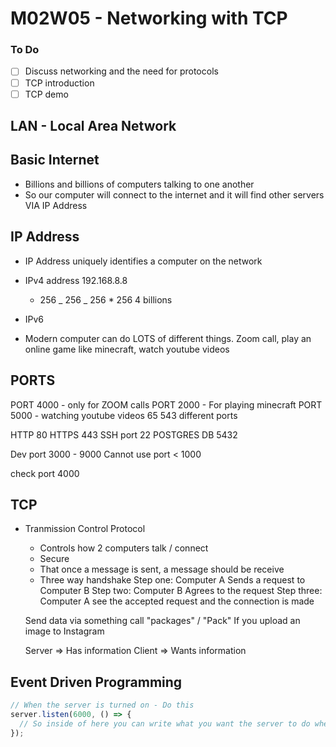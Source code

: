 # M02W05 - Networking with TCP

### To Do

- [ ] Discuss networking and the need for protocols
- [ ] TCP introduction
- [ ] TCP demo

## LAN - Local Area Network

## Basic Internet

- Billions and billions of computers talking to one another
- So our computer will connect to the internet and it will find other servers VIA IP Address

## IP Address

- IP Address uniquely identifies a computer on the network
- IPv4 address 192.168.8.8
  - 256 _ 256 _ 256 \* 256
    4 billions
- IPv6

- Modern computer can do LOTS of different things. Zoom call, play an online game like minecraft, watch youtube videos

## PORTS

PORT 4000 - only for ZOOM calls
PORT 2000 - For playing minecraft
PORT 5000 - watching youtube videos
65 543 different ports

HTTP 80
HTTPS 443
SSH port 22
POSTGRES DB 5432

Dev port 3000 - 9000
Cannot use port < 1000

check port 4000

## TCP

- Tranmission Control Protocol

  - Controls how 2 computers talk / connect
  - Secure
  - That once a message is sent, a message should be receive
  - Three way handshake
    Step one: Computer A Sends a request to Computer B
    Step two: Computer B Agrees to the request
    Step three: Computer A see the accepted request and the connection is made

  Send data via something call "packages" / "Pack"
  If you upload an image to Instagram

  Server => Has information
  Client => Wants information

## Event Driven Programming

```js
// When the server is turned on - Do this
server.listen(6000, () => {
  // So inside of here you can write what you want the server to do when it's turned on
});
```
